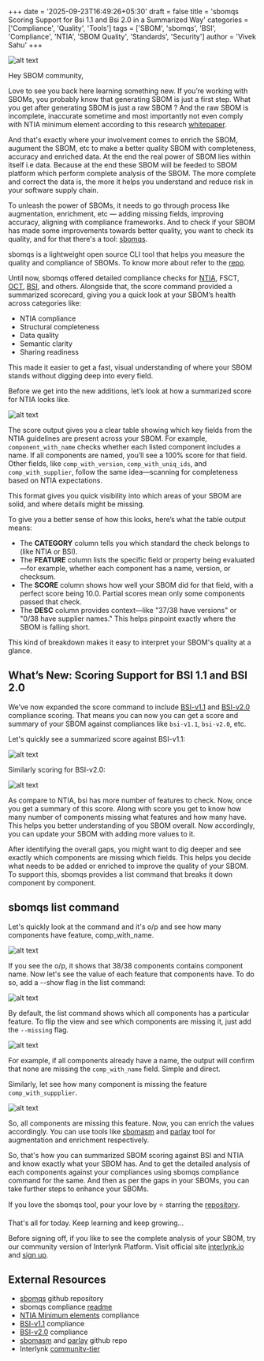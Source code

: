 +++
date = '2025-09-23T16:49:26+05:30'
draft = false
title = 'sbomqs Scoring Support for Bsi 1.1 and Bsi 2.0 in a Summarized Way'
categories = ['Compliance', 'Quality', 'Tools']
tags = ['SBOM', 'sbomqs', 'BSI', 'Compliance', 'NTIA', 'SBOM Quality', 'Standards', 'Security']
author = 'Vivek Sahu'
+++

![alt text](/posts/image-15.png)

Hey SBOM community,

Love to see you back here learning something new. If you’re working with SBOMs, you probably know that generating SBOM is just a first step. What you get after generating SBOM is just a raw SBOM ? And the raw SBOM is incomplete, inaccurate sometime and most importantly not even comply with NTIA minimum element according to this research [whitepaper](https://github.com/SBOM-Community/SBOM-Generation/blob/main/whitepaper/Draft-SBOM-Generation-White-Paper-Feb-25-2025.pdf).

And that's exactly where your involvement comes to enrich the SBOM, augument the SBOM, etc to make a better quality SBOM with completeness, accuracy and enriched data.  At the end the real power of SBOM lies within itself i.e data. Because at the end these SBOM will be feeded to SBOM platform which perform complete analysis of the SBOM. The more complete and correct the data is, the more it helps you understand and reduce risk in your software supply chain.

To unleash the power of  SBOMs, it needs to go through process like augmentation, enrichment, etc — adding missing fields, improving accuracy, aligning with compliance frameworks. And to check if your SBOM has made some improvements towards better quality, you want to check its quality, and for that there's a tool: [sbomqs](https://github.com/interlynk-io/sbomqs).

sbomqs is a lightweight open source CLI tool that helps you measure the quality and compliance of SBOMs. To know more about refer to the [repo](https://github.com/interlynk-io/sbomqs).

Until now, sbomqs offered detailed compliance checks for [NTIA](https://www.ntia.doc.gov/files/ntia/publications/sbom_minimum_elements_report.pdf), FSCT, [OCT](https://github.com/OpenChain-Project/Reference-Material/blob/master/SBOM-Quality-Management/Telco-SBOM-Guide/Version-1.0/en/OpenChain-Telco-SBOM-Guide_EN.pdf), [BSI](https://www.bsi.bund.de/SharedDocs/Downloads/EN/BSI/Publications/TechGuidelines/TR03183/BSI-TR-03183-2.pdf), and others. Alongside that, the score command provided a summarized scorecard, giving you a quick look at your SBOM’s health across categories like:

- NTIA compliance
- Structural completeness
- Data quality
- Semantic clarity
- Sharing readiness

This made it easier to get a fast, visual understanding of where your SBOM stands without digging deep into every field.

Before we get into the new additions, let’s look at how a summarized score for NTIA looks like.

![alt text](/posts/image-16.png)

The score output gives you a clear table showing which key fields from the NTIA guidelines are present across your SBOM. For example, `component_with_name` checks whether each listed component includes a name. If all components are named, you’ll see a 100% score for that field. Other fields, like `comp_with_version`, `comp_with_uniq_ids`, and `comp_with_supplier`, follow the same idea—scanning for completeness based on NTIA expectations.

This format gives you quick visibility into which areas of your SBOM are solid, and where details might be missing.

To give you a better sense of how this looks, here’s what the table output means:

- The **CATEGORY** column tells you which standard the check belongs to (like NTIA or BSI).
- The **FEATURE** column lists the specific field or property being evaluated—for example, whether each component has a name, version, or checksum.
- The **SCORE** column shows how well your SBOM did for that field, with a perfect score being 10.0. Partial scores mean only some components passed that check.
- The **DESC** column provides context—like "37/38 have versions" or "0/38 have supplier names." This helps pinpoint exactly where the SBOM is falling short.

This kind of breakdown makes it easy to interpret your SBOM's quality at a glance.

## What’s New: Scoring Support for BSI 1.1 and BSI 2.0

We’ve now expanded the score command to include [BSI-v1.1](https://www.bsi.bund.de/SharedDocs/Downloads/EN/BSI/Publications/TechGuidelines/TR03183/BSI-TR-03183-2.pdf) and [BSI-v2.0](https://www.bsi.bund.de/SharedDocs/Downloads/EN/BSI/Publications/TechGuidelines/TR03183/BSI-TR-03183-2-2_0_0.pdf) compliance scoring. That means you can now you can get a score and summary of your SBOM against compliances like `bsi-v1.1`, `bsi-v2.0`, etc.

Let's quickly see a summarized score against BSI-v1.1:

![alt text](/posts/image-17.png)

Similarly scoring for BSI-v2.0:

![alt text](/posts/image-18.png)

As compare to NTIA, bsi has more number of features to check. Now, once you get a summary of this score. Along with score you get to know how many number of components missing what features and how many have. This helps you better understanding of you SBOM overall. Now accordingly, you can update your SBOM with adding more values to it.

After identifying the overall gaps, you might want to dig deeper and see exactly which components are missing which fields. This helps you decide what needs to be added or enriched to improve the quality of your SBOM. To support this, sbomqs provides a list command that breaks it down component by component. 

## sbomqs list command

Let's quickly look at the command and it's o/p and see how many components have feature, comp_with_name.

![alt text](/posts/image-19.png)

If you see the o/p, it shows that 38/38 components contains component name. Now let's see the value of each feature that components have. To do so, add a --show flag in the list command:

![alt text](/posts/image-20.png)

By default, the list command shows which all components has a particular feature. To flip the view and see which components are missing it, just add the `--missing` flag.

![alt text](/posts/image-21.png)

For example, if all components already have a name, the output will confirm that none are missing the `comp_with_name` field. Simple and direct.

Similarly, let see how many component is missing the feature `comp_with_suppplier`. 

![alt text](/posts/image-22.png)

So, all components are missing this feature. Now, you can enrich the values accordingly. You can use tools like [sbomasm](https://github.com/interlynk-io/sbomasm) and [parlay](https://github.com/snyk/parlay) tool for augmentation and enrichment respectively.

So, that's how you can summarized SBOM scoring against BSI and NTIA and know exactly what your SBOM has. And to get the detailed analysis of each components against your compliances using sbomqs compliance command for the same. And then as per the gaps in your SBOMs, you can take further steps to enhance your SBOMs.

If you love the sbomqs tool, pour your love by ⭐ starring the [repository](https://github.com/interlynk-io/sbomqs/).

That's all for today. Keep learning and keep growing...

Before signing off, if you like to see the complete analysis of your SBOM, try our community version of Interlynk Platform. Visit official site [interlynk.io](https://www.interlynk.io/) and [sign up](https://app.interlynk.io/auth).

## External Resources

- [sbomqs](https://github.com/interlynk-io/sbomqs) github repository
- sbomqs compliance [readme](https://github.com/interlynk-io/sbomqs/blob/main/Compliance.md)
- [NTIA Minimum elements](https://www.ntia.doc.gov/files/ntia/publications/sbom_minimum_elements_report.pdf) compliance
- [BSI-v1.1](https://www.bsi.bund.de/SharedDocs/Downloads/EN/BSI/Publications/TechGuidelines/TR03183/BSI-TR-03183-2.pdf) compliance
- [BSI-v2.0](https://www.bsi.bund.de/SharedDocs/Downloads/EN/BSI/Publications/TechGuidelines/TR03183/BSI-TR-03183-2-2_0_0.pdf) compliance
- [sbomasm](https://github.com/interlynk-io/sbomasm/) and [parlay](https://github.com/snyk/parlay) github repo
- Interlynk [community-tier](https://www.interlynk.io/community-tier)

